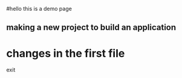 #hello this is a demo page

## making a new project to build an application

# changes in the first file
exit




